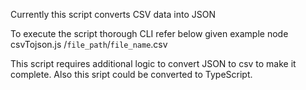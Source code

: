 Currently this script converts CSV data into JSON

To execute the script thorough CLI refer below given example
node csvTojson.js /`file_path`/`file_name`.csv


This script requires additional logic to convert JSON to csv to make it complete. Also this sript could be converted to TypeScript.